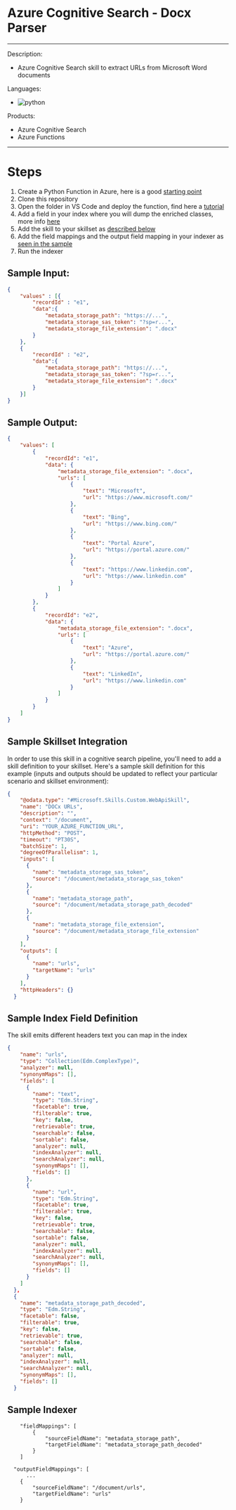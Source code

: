 # Azure Cognitive Search - Docx Parser
---
Description:
- Azure Cognitive Search skill to extract URLs from Microsoft Word documents

Languages:
- ![python](https://img.shields.io/badge/language-python-orange)

Products:
- Azure Cognitive Search
- Azure Functions
---

# Steps    

1. Create a Python Function in Azure, here is a good [starting point](https://docs.microsoft.com/azure/azure-functions/create-first-function-vs-code-python)
2. Clone this repository
3. Open the folder in VS Code and deploy the function, find here a [tutorial](https://docs.microsoft.com/azure/search/cognitive-search-custom-skill-python)
4. Add a field in your index where you will dump the enriched classes, more info [here](#sample-index-field-definition)
5. Add the skill to your skillset as [described below](#sample-skillset-integration)
6. Add the field mappings and the output field mapping in your indexer as [seen in the sample](#sample-indexer-output-field-mapping)
7. Run the indexer 

## Sample Input:

```json
{
    "values" : [{
        "recordId" : "e1",
        "data":{
            "metadata_storage_path": "https://...",
            "metadata_storage_sas_token": "?sp=r...",
            "metadata_storage_file_extension": ".docx"
        }
    },
    {
        "recordId" : "e2",
        "data":{
            "metadata_storage_path": "https://...",
            "metadata_storage_sas_token": "?sp=r...",
            "metadata_storage_file_extension": ".docx"
        }
    }]
}
```

## Sample Output:

```json
{
    "values": [
        {
            "recordId": "e1",
            "data": {
                "metadata_storage_file_extension": ".docx",
                "urls": [
                    {
                        "text": "Microsoft",
                        "url": "https://www.microsoft.com/"
                    },
                    {
                        "text": "Bing",
                        "url": "https://www.bing.com/"
                    },
                    {
                        "text": "Portal Azure",
                        "url": "https://portal.azure.com/"
                    },
                    {
                        "text": "https://www.linkedin.com",
                        "url": "https://www.linkedin.com"
                    }
                ]
            }
        },
        {
            "recordId": "e2",
            "data": {
                "metadata_storage_file_extension": ".docx",
                "urls": [
                    {
                        "text": "Azure",
                        "url": "https://portal.azure.com/"
                    },
                    {
                        "text": "LinkedIn",
                        "url": "https://www.linkedin.com"
                    }
                ]
            }
        }
    ]
}
```

## Sample Skillset Integration

In order to use this skill in a cognitive search pipeline, you'll need to add a skill definition to your skillset.
Here's a sample skill definition for this example (inputs and outputs should be updated to reflect your particular scenario and skillset environment):

```json
{
    "@odata.type": "#Microsoft.Skills.Custom.WebApiSkill",
    "name": "DOCx URLs",
    "description": "",
    "context": "/document",
    "uri": "YOUR_AZURE_FUNCTION_URL",
    "httpMethod": "POST",
    "timeout": "PT30S",
    "batchSize": 1,
    "degreeOfParallelism": 1,
    "inputs": [
      {
        "name": "metadata_storage_sas_token",
        "source": "/document/metadata_storage_sas_token"
      },
      {
        "name": "metadata_storage_path",
        "source": "/document/metadata_storage_path_decoded"
      },
      {
        "name": "metadata_storage_file_extension",
        "source": "/document/metadata_storage_file_extension"
      }
    ],
    "outputs": [
      {
        "name": "urls",
        "targetName": "urls"
      }
    ],
    "httpHeaders": {}
  }
```

## Sample Index Field Definition

The skill emits different headers text you can map in the index

```json
{
    "name": "urls",
    "type": "Collection(Edm.ComplexType)",
    "analyzer": null,
    "synonymMaps": [],
    "fields": [
      {
        "name": "text",
        "type": "Edm.String",
        "facetable": true,
        "filterable": true,
        "key": false,
        "retrievable": true,
        "searchable": false,
        "sortable": false,
        "analyzer": null,
        "indexAnalyzer": null,
        "searchAnalyzer": null,
        "synonymMaps": [],
        "fields": []
      },
      {
        "name": "url",
        "type": "Edm.String",
        "facetable": true,
        "filterable": true,
        "key": false,
        "retrievable": true,
        "searchable": false,
        "sortable": false,
        "analyzer": null,
        "indexAnalyzer": null,
        "searchAnalyzer": null,
        "synonymMaps": [],
        "fields": []
      }
    ]
  },
  {
    "name": "metadata_storage_path_decoded",
    "type": "Edm.String",
    "facetable": false,
    "filterable": true,
    "key": false,
    "retrievable": true,
    "searchable": false,
    "sortable": false,
    "analyzer": null,
    "indexAnalyzer": null,
    "searchAnalyzer": null,
    "synonymMaps": [],
    "fields": []
  }
```
## Sample Indexer 


```
    "fieldMappings": [
        {
            "sourceFieldName": "metadata_storage_path",
            "targetFieldName": "metadata_storage_path_decoded"
        }
    ]

  "outputFieldMappings": [
      ...
    {
        "sourceFieldName": "/document/urls",
        "targetFieldName": "urls"
    }
```
    